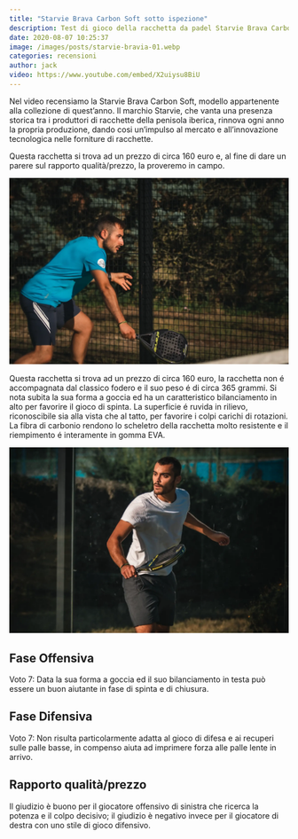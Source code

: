```yaml
---
title: "Starvie Brava Carbon Soft sotto ispezione"
description: Test di gioco della racchetta da padel Starvie Brava Carbon Soft, modello dell’ultima collezione del brand spagnolo, che da anni investe in questo sport e con le sue ampie collezioni sponsorizza e supporta giocatori di alto livello in tutto il panorama mondiale.
date: 2020-08-07 10:25:37
image: /images/posts/starvie-bravia-01.webp
categories: recensioni
author: jack
video: https://www.youtube.com/embed/X2uiysu8BiU
---
```


Nel video recensiamo la Starvie Brava Carbon Soft, modello appartenente alla collezione di quest’anno. Il marchio Starvie, che vanta una presenza storica tra i produttori di racchette della penisola iberica, rinnova ogni anno la propria produzione, dando cosi un’impulso al mercato e all’innovazione tecnologica nelle forniture di racchette. 

Questa racchetta si trova ad un prezzo di circa 160 euro e, al fine di dare un parere sul rapporto qualità/prezzo, la proveremo in campo. 

![Starvie Brava Carbon Soft racchetta pala padel paddle consigli goccia 2020](/images/posts/starvie-bravia-02.webp)

Questa racchetta si trova ad un prezzo di circa 160 euro, la racchetta non é accompagnata dal classico fodero e il suo peso é di circa 365 grammi. Si nota subita la sua forma a goccia ed ha un caratteristico bilanciamento in alto per favorire il gioco di spinta. La superficie é ruvida in rilievo, riconoscibile sia alla vista che al tatto, per favorire i colpi carichi di rotazioni. La fibra di carbonio rendono lo scheletro della racchetta molto resistente e il riempimento é interamente in gomma EVA.
 
![Starvie Brava Carbon Soft racchetta pala padel paddle consigli goccia 2020](/images/posts/starvie-bravia-03.webp)

## Fase Offensiva
Voto 7: Data la sua forma a goccia ed il suo bilanciamento in testa può essere un buon aiutante in fase di spinta e di chiusura.

## Fase Difensiva 
Voto 7: Non risulta particolarmente adatta al gioco di difesa e ai recuperi sulle palle basse, in compenso aiuta ad imprimere forza alle palle lente in arrivo.

## Rapporto qualità/prezzo
Il giudizio è buono per il giocatore offensivo di sinistra che ricerca la potenza e il colpo decisivo; il giudizio è negativo invece per il giocatore di destra con uno stile di gioco difensivo.